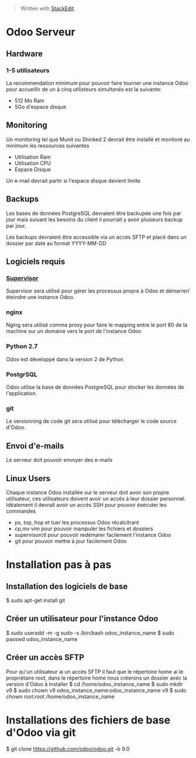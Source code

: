 
> Written with [StackEdit](https://stackedit.io/).

# Odoo Serveur

## Hardware

### 1-5 utilisateurs
La recommendation minimum pour pouvoir faire tourner une instance Odoo pour accueillir de un à cinq utilisteurs simultanés est la suivante:
* 512 Mo Ram
* 5Go d'espace disque

## Monitoring
 Un monitoring tel que Munit ou Shinked 2 devrait être installé et monitoré au minimum les ressources suivantes
 * Utilisation Ram
 * Utilisation CPU
 * Espace Disque

Un e-mail devrait partir si l'espace disque devient limite

## Backups
Les bases de données PostgreSQL devraient être backupée une fois par jour mais suivant les besoins du client il pourrait y avoir plusieurs backup par jour.

Les backups devraient être accessible via un accès SFTP et placé dans un dossier par date au format YYYY-MM-DD

## Logiciels requis
### [Supervisor]( http://supervisord.org)
Supervisor sera utilisé pour gérer les processus propre à Odoo et démarrer/éteindre une instance Odoo.

### nginx 
Nging sera utilisé comme proxy pour faire le mapping entre le port 80 de la machine sur un domaine vers le port de l'instance Odoo

### Python 2.7
Odoo est développé dans la version 2 de Python

### PostgrSQL
Odoo utilise la base de données PostgreSQL pour stocker les données de l'application.

### git
Le versionning de code git sera utilisé pour télécharger le code source d'Odoo.

## Envoi d'e-mails
Le serveur doit pouvoir envoyer des e-mails

## Linux Users

Chaque instance Odoo installée sur le serveur doit avoir son propre utilisateur, ces utilisateurs doivent avoir un accés à leur dossier personnel.
Idéalement il devrait avoir un accès SSH pour pouvoir éxécuter les commandes
* ps, top, hop et tuer les processus Odoo récalcitrant
* cp,mv vim pour pouvoir manipuler les fichiers et dossiers
* supervisorctl pour pouvoir redémarer facilement l'instance Odoo
* git pour pouvoir mettre à jour facilement Odoo

# Installation pas à pas

## Installation des logiciels de base
$ sudo apt-get install git

## Créer un utilisateur pour l'instance Odoo
$ sudo useradd -m -g sudo -s /bin/bash odoo_instance_name
$ sudo passwd odoo_instance_name

## Créer un accès SFTP
Pour qu'un utilisateur ai un accès SFTP il faut que le répertoire home ai le propriétaire root, dans le répertoire home nous créerons un dossier avec la version d'Odoo à installer
$ cd /home/odoo_instance_name
$ sudo mkdir v9
$ sudo chown v9 odoo_instance_name:odoo_instance_name v9
$ sudo chown root:root /home/odoo_instance_name

# Installations des fichiers de base d'Odoo via git

$ git clone https://github.com/odoo/odoo.git -b 9.0